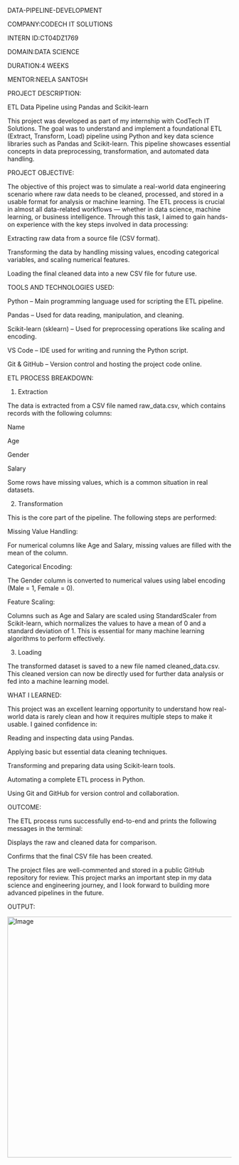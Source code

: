 DATA-PIPELINE-DEVELOPMENT

COMPANY:CODECH IT SOLUTIONS

INTERN ID:CT04DZ1769

DOMAIN:DATA SCIENCE

DURATION:4 WEEKS

MENTOR:NEELA SANTOSH

PROJECT DESCRIPTION:

ETL Data Pipeline using Pandas and Scikit-learn

This project was developed as part of my internship with CodTech IT Solutions. The goal was to understand and implement a foundational ETL (Extract, Transform, Load) pipeline using Python and key data science libraries such as Pandas and Scikit-learn. This pipeline showcases essential concepts in data preprocessing, transformation, and automated data handling.

PROJECT OBJECTIVE:

The objective of this project was to simulate a real-world data engineering scenario where raw data needs to be cleaned, processed, and stored in a usable format for analysis or machine learning. The ETL process is crucial in almost all data-related workflows — whether in data science, machine learning, or business intelligence. Through this task, I aimed to gain hands-on experience with the key steps involved in data processing:

Extracting raw data from a source file (CSV format).

Transforming the data by handling missing values, encoding categorical variables, and scaling numerical features.

Loading the final cleaned data into a new CSV file for future use.

TOOLS AND TECHNOLOGIES USED:

Python – Main programming language used for scripting the ETL pipeline.

Pandas – Used for data reading, manipulation, and cleaning.

Scikit-learn (sklearn) – Used for preprocessing operations like scaling and encoding.

VS Code – IDE used for writing and running the Python script.

Git & GitHub – Version control and hosting the project code online.

ETL PROCESS BREAKDOWN:
1. Extraction

The data is extracted from a CSV file named raw_data.csv, which contains records with the following columns:

Name

Age

Gender

Salary

Some rows have missing values, which is a common situation in real datasets.

2. Transformation

This is the core part of the pipeline. The following steps are performed:

Missing Value Handling:

For numerical columns like Age and Salary, missing values are filled with the mean of the column.

Categorical Encoding:

The Gender column is converted to numerical values using label encoding (Male = 1, Female = 0).

Feature Scaling:

Columns such as Age and Salary are scaled using StandardScaler from Scikit-learn, which normalizes the values to have a mean of 0 and a standard deviation of 1. This is essential for many machine learning algorithms to perform effectively.

3. Loading

The transformed dataset is saved to a new file named cleaned_data.csv. This cleaned version can now be directly used for further data analysis or fed into a machine learning model.

WHAT I LEARNED:

This project was an excellent learning opportunity to understand how real-world data is rarely clean and how it requires multiple steps to make it usable. I gained confidence in:

Reading and inspecting data using Pandas.

Applying basic but essential data cleaning techniques.

Transforming and preparing data using Scikit-learn tools.

Automating a complete ETL process in Python.

Using Git and GitHub for version control and collaboration.

OUTCOME:

The ETL process runs successfully end-to-end and prints the following messages in the terminal:

Displays the raw and cleaned data for comparison.

Confirms that the final CSV file has been created.

The project files are well-commented and stored in a public GitHub repository for review. This project marks an important step in my data science and engineering journey, and I look forward to building more advanced pipelines in the future.

OUTPUT:

<img width="960" height="540" alt="Image" src="https://github.com/user-attachments/assets/dead76d7-6def-46e9-a244-f5f370937086" />


